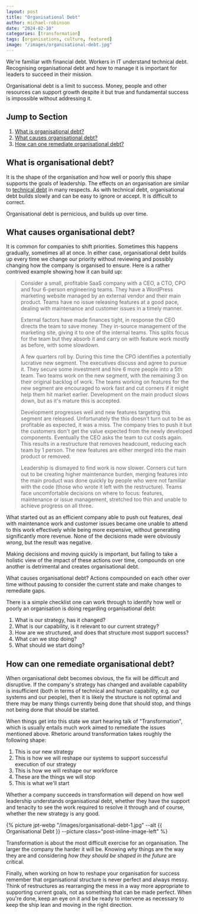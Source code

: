 ```yaml
---
layout: post
title: "Organisational Debt"
author: michael-robinson
date: "2024-02-10"
categories: [transformation]
tags: [organisations, culture, featured]
image: "/images/organisational-debt.jpg"
---
```


We're familiar with financial debt. Workers in IT understand technical debt. Recognising organisational debt and how to manage it is important for leaders to succeed in their mission.

Organisational debt is a limit to success. Money, people and other resources can support growth despite it but true and fundamental success is impossible without addressing it.

## Jump to Section

1. [What is organisational debt?](#what-is-organisational-debt)
2. [What causes organisational debt?](#what-causes-organisational-debt)
3. [How can one remediate organisational debt?](#how-can-one-remediate-organisational-debt)

## What is organisational debt?

It is the shape of the organisation and how well or poorly this shape supports the goals of leadership. The effects on an organisation are similar to [technical debt](https://en.wikipedia.org/wiki/Technical_debt) in many respects. As with technical debt, organisational debt builds slowly and can be easy to ignore or accept. It is difficult to correct.

Organisational debt is pernicious, and builds up over time.

## What causes organisational debt?

It is common for companies to shift priorities. Sometimes this happens gradually, sometimes all at once. In either case, organisational debt builds up every time we change our priority without reviewing and possibly changing how the company is organised to ensure. Here is a rather contrived example showing how it can build up:

> Consider a small, profitable SaaS company with a CEO, a CTO, CPO and four 6-person engineering teams. They have a WordPress marketing website managed by an external vendor and their main product. Teams have no issue releasing features at a good pace, dealing with maintenance and customer issues in a timely manner.
>
> External factors have made finances tight, in response the CEO directs the team to save money. They in-source management of the marketing site, giving it to one of the internal teams. This splits focus for the team but they absorb it and carry on with feature work mostly as before, with some slowdown.
>
> A few quarters roll by. During this time the CPO identifies a potentially lucrative new segment. The executives discuss and agree to pursue it. They secure some investment and hire 6 more people into a 5th team. Two teams work on the new segment, with the remaining 3 on their original backlog of work. The teams working on features for the new segment are encouraged to work fast and cut corners if it might help them hit market earlier. Development on the main product slows down, but as it's mature this is accepted.
>
> Development progresses well and new features targeting this segment are released. Unfortunately the this doesn't turn out to be as profitable as expected, it was a miss. The company tries to push it but the customers don't get the value expected from the newly developed components. Eventually the CEO asks the team to cut costs again. This results in a restructure that removes headcount, reducing each team by 1 person. The new features are either merged into the main product or removed.
>
> Leadership is dismayed to find work is now slower. Corners cut turn out to be creating higher maintenance burden, merging features into the main product was done quickly by people who were not familiar with the code (those who wrote it left with the restructure). Teams face uncomfortable decisions on where to focus: features, maintenance or issue management, stretched too thin and unable to achieve progress on all three.

What started out as an efficient company able to push out features, deal with maintenance work and customer issues became one unable to attend to this work effectively while being more expensive, without generating significantly more revenue. None of the decisions made were obviously _wrong_, but the result was negative.

Making decisions and moving quickly is important, but failing to take a holistic view of the impact of these actions over time, compounds on one another is detrimental and creates organisational debt.

What causes organisational debt? Actions compounded on each other over time without pausing to consider the current state and make changes to remediate gaps.

There is a simple checklist one can work through to identify how well or poorly an organisation is doing regarding organisational debt:

1. What is our strategy, has it changed?
2. What is our capability, is it relevant to our current strategy?
3. How are we structured, and does that structure most support success?
4. What can we stop doing?
5. What should we start doing?

## How can one remediate organisational debt?

When organisational debt becomes obvious, the fix will be difficult and disruptive. If the company's strategy has changed and available capability is insufficient (both in terms of technical and human capability, e.g. our systems and our people), then it is likely the structure is not optimal and there may be many things currently being done that should stop, and things not being done that should be started.

When things get into this state we start hearing talk of "Transformation", which is usually entails much work aimed to remediate the issues mentioned above. Rhetoric around transformation takes roughly the following shape:

1. This is our new strategy
2. This is how we will reshape our systems to support successful execution of our strategy
3. This is how we will reshape our workforce
4. These are the things we will stop
5. This is what we'll start

Whether a company succeeds in transformation will depend on how well leadership understands organisational debt, whether they have the support and tenacity to see the work required to resolve it through and of course, whether the new strategy is any good.

{% picture jpt-webp "/images/organisational-debt-1.jpg" --alt {{ Organisational Debt }} --picture class="post-inline-image-left" %}

Transformation is about the most difficult exercise for an organisation. The larger the company the harder it will be. Knowing _why_ things are the way they are and considering _how they should be shaped in the future_ are critical.

Finally, when working on how to reshape your organisation for success remember that organisational structure is never perfect and always messy. Think of restructures as rearranging the mess in a way more appropriate to supporting current goals, not as something that can be made perfect. When you're done, keep an eye on it and be ready to intervene as necessary to keep the ship lean and moving in the right direction.
